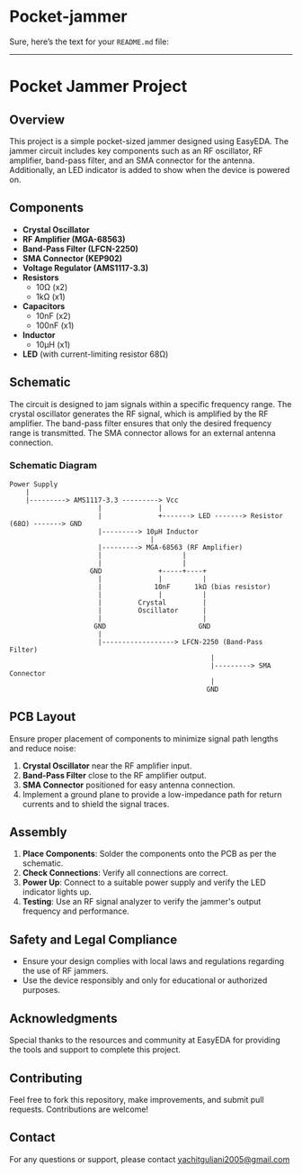 # Pocket-jammer
Sure, here’s the text for your `README.md` file:

---

# Pocket Jammer Project

## Overview
This project is a simple pocket-sized jammer designed using EasyEDA. The jammer circuit includes key components such as an RF oscillator, RF amplifier, band-pass filter, and an SMA connector for the antenna. Additionally, an LED indicator is added to show when the device is powered on.

## Components
- **Crystal Oscillator**
- **RF Amplifier (MGA-68563)**
- **Band-Pass Filter (LFCN-2250)**
- **SMA Connector (KEP902)**
- **Voltage Regulator (AMS1117-3.3)**
- **Resistors**
  - 10Ω (x2)
  - 1kΩ (x1)
- **Capacitors**
  - 10nF (x2)
  - 100nF (x1)
- **Inductor**
  - 10µH (x1)
- **LED** (with current-limiting resistor 68Ω)

## Schematic
The circuit is designed to jam signals within a specific frequency range. The crystal oscillator generates the RF signal, which is amplified by the RF amplifier. The band-pass filter ensures that only the desired frequency range is transmitted. The SMA connector allows for an external antenna connection.

### Schematic Diagram
```
Power Supply
    |
    |---------> AMS1117-3.3 ---------> Vcc
                      |              |
                      |              +-------> LED -------> Resistor (68Ω) -------> GND
                      |---------> 10µH Inductor
                                   |
                      |---------> MGA-68563 (RF Amplifier)
                      |                    |
                      |                    |
                    GND              +-----+----+
                      |              |          |
                      |             10nF      1kΩ (bias resistor)
                      |              |          |
                      |         Crystal         |
                      |         Oscillator      |
                      |                         |
                     GND                       GND
                      |
                      |------------------> LFCN-2250 (Band-Pass Filter)
                                                  |
                                                  |---------> SMA Connector
                                                  |
                                                 GND
```

## PCB Layout
Ensure proper placement of components to minimize signal path lengths and reduce noise:
1. **Crystal Oscillator** near the RF amplifier input.
2. **Band-Pass Filter** close to the RF amplifier output.
3. **SMA Connector** positioned for easy antenna connection.
4. Implement a ground plane to provide a low-impedance path for return currents and to shield the signal traces.

## Assembly
1. **Place Components**: Solder the components onto the PCB as per the schematic.
2. **Check Connections**: Verify all connections are correct.
3. **Power Up**: Connect to a suitable power supply and verify the LED indicator lights up.
4. **Testing**: Use an RF signal analyzer to verify the jammer's output frequency and performance.

## Safety and Legal Compliance
- Ensure your design complies with local laws and regulations regarding the use of RF jammers.
- Use the device responsibly and only for educational or authorized purposes.


## Acknowledgments
Special thanks to the resources and community at EasyEDA for providing the tools and support to complete this project.

## Contributing
Feel free to fork this repository, make improvements, and submit pull requests. Contributions are welcome!

## Contact
For any questions or support, please contact yachitguliani2005@gmail.com


